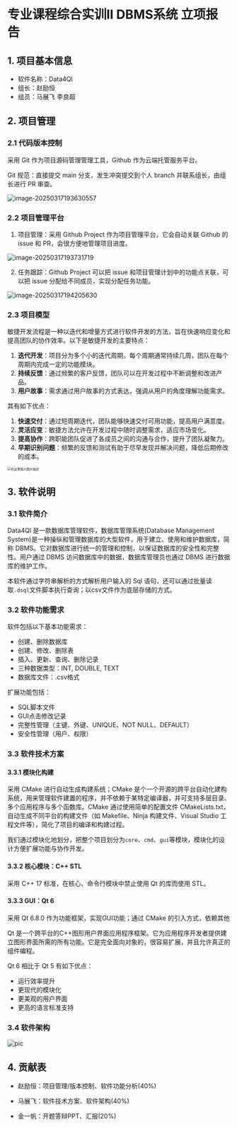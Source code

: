 

# 专业课程综合实训II DBMS系统 立项报告

## 1. 项目基本信息

- 软件名称：Data4Ql
- 组长：赵励恒
- 组员：马展飞 李良超

## 2. 项目管理

### 2.1 代码版本控制

采用 Git 作为项目源码管理管理工具，Github 作为云端托管服务平台。

Git 规范：直接提交 main 分支，发生冲突提交到个人 branch 并联系组长，由组长进行 PR 审查。

<img src="C:\Users\stanl\AppData\Roaming\Typora\typora-user-images\image-20250317193630557.png" alt="image-20250317193630557"  />

### 2.2 项目管理平台

1. 项目管理：采用 Github Project 作为项目管理平台，它会自动关联 Github 的 issue 和 PR，会很方便地管理项目进度。

<img src="C:\Users\stanl\AppData\Roaming\Typora\typora-user-images\image-20250317193731719.png" alt="image-20250317193731719"  />

2. 任务跟踪：Github Project 可以把 issue 和项目管理计划中的功能点关联，可以把 issue 分配给不同成员，实现分配任务功能。

![image-20250317194205630](C:\Users\stanl\AppData\Roaming\Typora\typora-user-images\image-20250317194205630.png)

### 2.3 项目模型

敏捷开发流程是一种以迭代和增量方式进行软件开发的方法，旨在快速响应变化和提高团队的协作效率。以下是敏捷开发的主要特点：

1. **迭代开发**：项目分为多个小的迭代周期，每个周期通常持续几周，团队在每个周期内完成一定的功能模块。
2. **持续反馈**：通过频繁的客户反馈，团队可以在开发过程中不断调整和改进产品。
3. **用户故事**：需求通过用户故事的方式表达，强调从用户的角度理解功能需求。

其有如下优点：

1. **快速交付**：通过短周期迭代，团队能够快速交付可用功能，提高用户满意度。
2. **灵活应变**：敏捷方法允许在开发过程中随时调整需求，适应市场变化。
3. **提高协作**：跨职能团队促进了各成员之间的沟通与合作，提升了团队凝聚力。
4. **早期识别问题**：频繁的反馈和测试有助于尽早发现并解决问题，降低后期修改的成本。

<img src="https://i-blog.csdnimg.cn/blog_migrate/eeeabb59c5ed7cb1e7bd0ee8b1eb7725.png" alt="在这里插入图片描述" style="zoom:50%;" />

## 3. 软件说明

### 3.1 软件简介

Data4Ql 是一款数据库管理软件，数据库管理系统(Database Management System)是一种操纵和管理数据库的大型软件，用于建立、使用和维护数据库，简称 DBMS。它对数据库进行统一的管理和控制，以保证数据库的安全性和完整性。用户通过 DBMS 访问数据库中的数据，数据库管理员也通过 DBMS 进行数据库的维护工作。

本软件通过字符串解析的方式解析用户输入的 Sql 语句，还可以通过批量读取``.dsql``文件脚本执行查询；以csv文件作为底层存储的方式。


### 3.2 软件功能需求

软件包括以下基本功能需求：

- 创建、删除数据库
- 创建、修改、删除表
- 插入、更新、查询、删除记录
- 三种数据类型：INT, DOUBLE, TEXT
- 数据库文件：.csv格式

扩展功能包括：

- SQL脚本文件
- GUI点击修改记录
- 完整性管理（主键、外键、UNIQUE、NOT NULL、DEFAULT）
- 安全性管理（用户、权限）

### 3.3 软件技术方案

#### 3.3.1 模块化构建

采用 CMake 进行自动生成构建系统；CMake 是个一个开源的跨平台自动化建构系统，用来管理软件建置的程序，并不依赖于某特定编译器，并可支持多层目录、多个应用程序与多个函数库。CMake 通过使用简单的配置文件 CMakeLists.txt，自动生成不同平台的构建文件（如 Makefile、Ninja 构建文件、Visual Studio 工程文件等），简化了项目的编译和构建过程。

我们通过模块化地划分，把整个项目划分为``core``、``cmd``、``gui``等模块，模块化的设计方便扩展功能与协作开发。

#### 3.3.2 核心模块：C++ STL

采用 C++ 17 标准，在核心、命令行模块中禁止使用 Qt 的库而使用 STL。

#### 3.3.3 GUI：Qt 6

采用 Qt 6.8.0 作为功能框架，实现GUI功能；通过 CMake 的引入方式，依赖其他

Qt 是一个跨平台的C++图形用户界面应用程序框架。它为应用程序开发者提供建立图形界面所需的所有功能。它是完全面向对象的，很容易扩展，并且允许真正的组件编程。

Qt 6 相比于 Qt 5 有如下优点：

- 运行效率提升
- 更现代的模块化
- 更美观的用户界面
- 更高的语言标准支持

### 3.4 软件架构

![pic](https://github.com/YXHXianYu/2023-BJTU-DBMS-Project/raw/main/document/pictures/ProjectConstruction.png)



## 4. 贡献表

- 赵励恒：项目管理/版本控制、软件功能分析(40%)

- 马展飞：软件技术方案、软件架构(40%)

- 金一帆：开题答辩PPT、汇报(20%)

